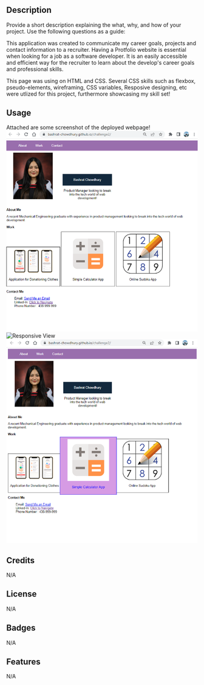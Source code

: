 # <Your-Project-Title>

## Description

Provide a short description explaining the what, why, and how of your project. Use the following questions as a guide:

This application was created to communicate my career goals, projects and contact information to a recruiter. Having a Protfolio website is essential when looking for a job as a software developer. It is an easily accessible and efficient way for the recruiter to learn about the develop's career goals and professional skills. 

This page was using on HTML and CSS. Several CSS skills such as flexbox, pseudo-elements, wireframing, CSS variables, Resposive designing, etc were utlized for this project, furthermore showcasing my skill set!


## Usage

Attached are some screenshot of the deployed webpage!
![Browser View](assets/Screenshot%201.png)
![Responsive View]([./Assets/responsive.png](./Assets/responsive.png?raw=true))
![Hover View](assets/Screenshot%20(4).png)

## Credits

N/A

## License

N/A


## Badges

N/A

## Features

N/A

